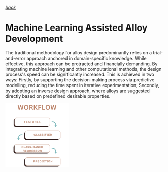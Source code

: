 *[back](../README.md)*
# Machine Learning Assisted Alloy Development

The traditional methodology for alloy design predominantly relies on a trial-and-error approach anchored in domain-specific knowledge. While effective, this approach can be protracted and financially demanding. By integrating machine learning and other computational methods, the design process's speed can be significantly increased. This is achieved in two ways: Firstly, by supporting the decision-making process via predictive modelling, reducing the time spent in iterative experimentation; Secondly, by adopting an inverse design approach, where alloys are suggested directly based on predefined desirable properties.

<img src="../attachments/workflow.png" width="200" height="200" />
